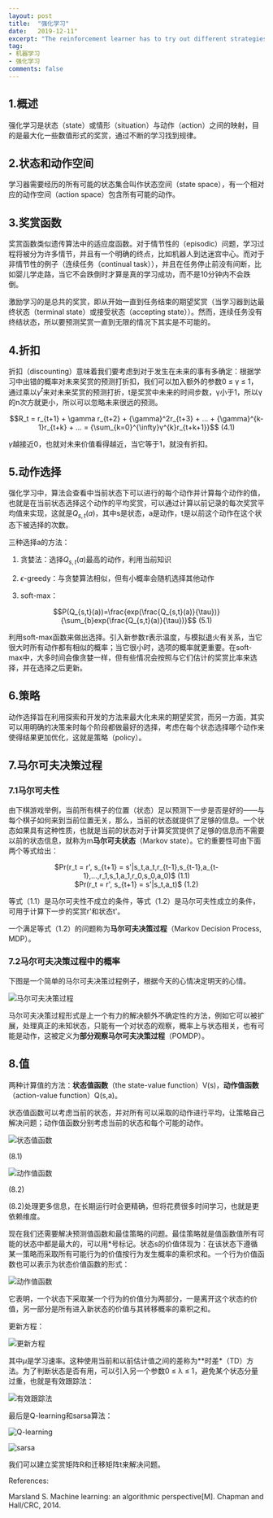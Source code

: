 ```yaml
---
layout: post
title:  "强化学习"
date:   2019-12-11"
excerpt: "The reinforcement learner has to try out different strategies and see which work best. "
tag:
- 机器学习
- 强化学习
comments: false
---
```


## 1.概述

强化学习是状态（state）或情形（situation）与动作（action）之间的映射，目的是最大化一些数值形式的奖赏，通过不断的学习找到规律。

## 2.状态和动作空间

学习器需要经历的所有可能的状态集合叫作状态空间（state space），有一个相对应的动作空间（action space）包含所有可能的动作。

## 3.奖赏函数

奖赏函数类似遗传算法中的适应度函数。对于情节性的（episodic）问题，学习过程将被分为许多情节，并且有一个明确的终点，比如机器人到达迷宫中心。而对于非情节性的例子（连续任务（continual task）），并且在任务停止前没有间断，比如婴儿学走路，当它不会跌倒时才算是真的学习成功，而不是10分钟内不会跌倒。

激励学习的是总共的奖赏，即从开始一直到任务结束的期望奖赏（当学习器到达最终状态（terminal state）或接受状态（accepting state））。然而，连续任务没有终结状态，所以要预测奖赏一直到无限的情况下其实是不可能的。

## 4.折扣

折扣（discounting）意味着我们要考虑到对于发生在未来的事有多确定：根据学习中出错的概率对未来奖赏的预测打折扣，我们可以加入额外的参数0 ≤ γ ≤ 1，通过乘以$γ^t$来对未来奖赏的预测打折，t是奖赏中未来的时间步数，γ小于1，所以γ的n次方就更小，所以可以忽略未来很远的预测。

<center>$$R_t = r_{t+1} + \gamma r_{t+2} + {\gamma}^2r_{t+3} + ... + {\gamma}^{k-1}r_{t+k} + ... = {\sum_{k=0}^{\infty}γ^{k}r_{t+k+1}}$$    (4.1)</center>

$\gamma$越接近0，也就对未来价值看得越近，当它等于1，就没有折扣。

## 5.动作选择

强化学习中，算法会查看中当前状态下可以进行的每个动作并计算每个动作的值，也就是在当前状态选择这个动作的平均奖赏，可以通过计算以前记录的每次奖赏平均值来实现，这就是$Q_{s,t}(a)$，其中s是状态，a是动作，t是以前这个动作在这个状态下被选择的次数。

三种选择a的方法：

1. 贪婪法：选择$Q_{s,t}(a)$最高的动作，利用当前知识

2. $\epsilon$-greedy：与贪婪算法相似，但有小概率会随机选择其他动作

3. soft-max：

<center>$$P(Q_{s,t}(a))=\frac{exp(\frac{Q_{s,t}(a)}{\tau})}{\sum_{b}exp(\frac{Q_{s,t}(a)}{\tau})}$$    (5.1)</center>

利用soft-max函数来做出选择。引入新参数$\tau$表示温度，与模拟退火有关系，当它很大时所有动作都有相似的概率；当它很小时，选项的概率就更重要。在soft-max中，大多时间会像贪婪一样，但有些情况会按照与它们估计的奖赏比率来选择，并在选择之后更新。

## 6.策略

动作选择旨在利用探索和开发的方法来最大化未来的期望奖赏，而另一方面，其实可以用明确的决策来时每个阶段都做最好的选择，考虑在每个状态选择哪个动作来使得结果更加优化，这就是策略（policy）。

## 7.马尔可夫决策过程

### 7.1马尔可夫性

由下棋游戏举例，当前所有棋子的位置（状态）足以预测下一步是否是好的——与每个棋子如何来到当前位置无关，那么，当前的状态就提供了足够的信息。一个状态如果具有这种性质，也就是当前的状态对于计算奖赏提供了足够的信息而不需要以前的状态信息，就称为m**马尔可夫状态**（Markov state）。它的重要性可由下面两个等式给出：

<center>$Pr(r_t = r', s_{t+1} = s'|s_t,a_t,r_{t-1},s_{t-1},a_{t-1},...,r_1,s_1,a_1,r_0,s_0,a_0)$ (1.1)</center>

<center>$Pr(r_t = r', s_{t+1} = s'|s_t,a_t)$ (1.2)</center>

等式（1.1）是马尔可夫性不成立的条件，等式（1.2）是马尔可夫性成立的条件，可用于计算下一步的奖赏r'和状态t'。

一个满足等式（1.2）的问题称为**马尔可夫决策过程**（Markov Decision Process, MDP）。

### 7.2马尔可夫决策过程中的概率

下图是一个简单的马尔可夫决策过程例子，根据今天的心情决定明天的心情。

![马尔可夫决策过程](https://yawwq.github.io/assets/img/强化学习/1.png)

马尔可夫决策过程形式是上一个有力的解决额外不确定性的方法，例如它可以被扩展，处理真正的未知状态，只能有一个对状态的观察，概率上与状态相关，也有可能是动作，这被定义为**部分观察马尔可夫决策过程**（POMDP）。

## 8.值

两种计算值的方法：**状态值函数**（the state-value function）V(s)，**动作值函数**（action-value function）Q(s,a)。

状态值函数可以考虑当前的状态，并对所有可以采取的动作进行平均，让策略自己解决问题；动作值函数分别考虑当前的状态和每个可能的动作。

![状态值函数](https://yawwq.github.io/assets/img/强化学习/2.png)

(8.1)

![动作值函数](https://yawwq.github.io/assets/img/强化学习/3.png)

(8.2)

(8.2)处理更多信息，在长期运行时会更精确，但将花费很多时间学习，也就是更依赖维度。

现在我们还需要解决预测值函数和最佳策略的问题。最佳策略就是值函数值所有可能的状态中都是最大的，可以用*号标记。状态s的价值体现为：在该状态下遵循某一策略而采取所有可能行为的价值按行为发生概率的乘积求和。一个行为价值函数也可以表示为状态价值函数的形式：

![动作值函数](https://yawwq.github.io/assets/img/强化学习/4.png)

它表明，一个状态下采取某一个行为的价值分为两部分，一是离开这个状态的价值，另一部分是所有进入新状态的价值与其转移概率的乘积之和。

更新方程：

![更新方程](https://yawwq.github.io/assets/img/强化学习/5.png)

其中$\mu$是学习速率。这种使用当前和以前估计值之间的差称为**时差*（TD）方法。为了判断状态是否有用，可以引入另一个参数0 ≤ λ ≤ 1，避免某个状态分量过重，也就是有效跟踪法：

![有效跟踪法](https://yawwq.github.io/assets/img/强化学习/6.png)

最后是Q-learning和sarsa算法：

![Q-learning](https://yawwq.github.io/assets/img/强化学习/7.png)

![sarsa](https://yawwq.github.io/assets/img/强化学习/8.png)

我们可以建立奖赏矩阵R和迁移矩阵t来解决问题。

References:

Marsland S. Machine learning: an algorithmic perspective[M]. Chapman and Hall/CRC, 2014.
